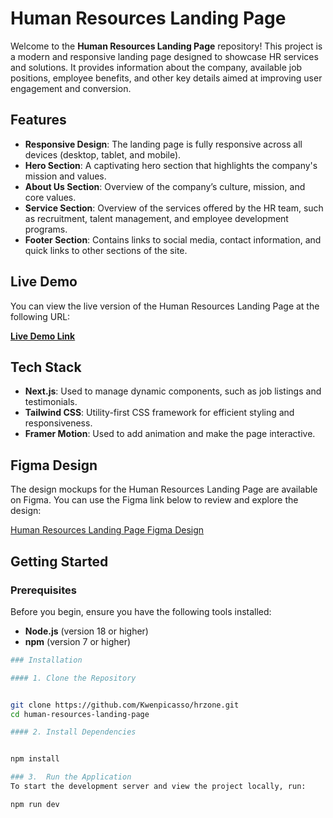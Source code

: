 # Human Resources Landing Page

Welcome to the **Human Resources Landing Page** repository! This project is a modern and responsive landing page designed to showcase HR services and solutions. It provides information about the company, available job positions, employee benefits, and other key details aimed at improving user engagement and conversion.

## Features

- **Responsive Design**: The landing page is fully responsive across all devices (desktop, tablet, and mobile).
- **Hero Section**: A captivating hero section that highlights the company's mission and values.
- **About Us Section**: Overview of the company’s culture, mission, and core values.
- **Service Section**: Overview of the services offered by the HR team, such as recruitment, talent management, and employee development programs.
- **Footer Section**: Contains links to social media, contact information, and quick links to other sections of the site.
  
## Live Demo

You can view the live version of the Human Resources Landing Page at the following URL:

**[Live Demo Link](https://hrzone.vercel.app/)**
## Tech Stack

- **Next.js**: Used to manage dynamic components, such as job listings and testimonials.
- **Tailwind CSS**: Utility-first CSS framework for efficient styling and responsiveness.
- **Framer Motion**: Used to add animation and  make the page interactive.

## Figma Design

The design mockups for the Human Resources Landing Page are available on Figma. You can use the Figma link below to review and explore the design:

[Human Resources Landing Page Figma Design](https://www.figma.com/design/usPV6XhowA8pwEsDR9Hg5y/Top-5-Best-HR-Websites-(Community)?node-id=0-1&node-type=canvas&t=7TXkBVFlu2XdmoNb-0)

## Getting Started

### Prerequisites

Before you begin, ensure you have the following tools installed:

- **Node.js** (version 18 or higher)
- **npm** (version 7 or higher)
```bash
### Installation

#### 1. Clone the Repository


git clone https://github.com/Kwenpicasso/hrzone.git
cd human-resources-landing-page

#### 2. Install Dependencies


npm install

### 3.  Run the Application
To start the development server and view the project locally, run:

npm run dev
